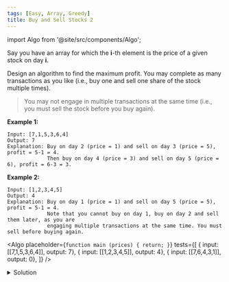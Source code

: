 ```yaml
---
tags: [Easy, Array, Greedy]
title: Buy and Sell Stocks 2
---
```


import Algo from '@site/src/components/Algo';

Say you have an array for which the **i**-th element is the price of a given stock on day **i**.

Design an algorithm to find the maximum profit. You may complete as many transactions as you like (i.e., buy one and sell one share of the stock multiple times).

> You may not engage in multiple transactions at the same time (i.e., you must sell the stock before you buy again).

**Example 1:**

```
Input: [7,1,5,3,6,4]
Output: 7
Explanation: Buy on day 2 (price = 1) and sell on day 3 (price = 5), profit = 5-1 = 4.
             Then buy on day 4 (price = 3) and sell on day 5 (price = 6), profit = 6-3 = 3.
```

**Example 2:**

```
Input: [1,2,3,4,5]
Output: 4
Explanation: Buy on day 1 (price = 1) and sell on day 5 (price = 5), profit = 5-1 = 4.
             Note that you cannot buy on day 1, buy on day 2 and sell them later, as you are
             engaging multiple transactions at the same time. You must sell before buying again.
```

<Algo
placeholder={`function main (prices) {
    return;
}`}
tests={[
{ input: [[7,1,5,3,6,4]], output: 7},
{ input: [[1,2,3,4,5]], output: 4},
{ input: [[7,6,4,3,1]], output: 0},
]}
/>

<details>
<summary>Solution</summary>

**Complexity:**

-   Time complexity: O(n).
-   Space complexity: O(1).

```javascript
function maxProfit(prices) {
	let max = 0;
	for (var i = 1; i < prices.length; i++) {
		if (prices[i] > prices[i - 1]) {
			max += prices[i] - prices[i - 1];
		}
	}

	return max;
}
```

</details>
